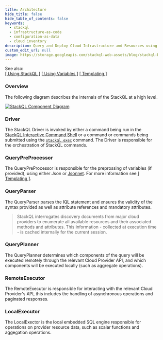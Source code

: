 ```yaml
---
title: Architecture
hide_title: false
hide_table_of_contents: false
keywords:
  - stackql
  - infrastructure-as-code
  - configuration-as-data
  - cloud inventory
description: Query and Deploy Cloud Infrastructure and Resources using SQL
custom_edit_url: null
image: https://storage.googleapis.com/stackql-web-assets/blog/stackql-blog-post-featured-image.png
---
```


See also:  
[[ Using StackQL ]](/docs/getting-started/using-stackql) [[ Using Variables ]](/docs/getting-started/variables) [[ Templating ]](/docs/getting-started/templating)

### Overview

The following diagram describes the internals of the StackQL at a high level.

[![StackQL Component Diagram](/img/stackql-component-diagram.svg)](/img/stackql-component-diagram.png)

### Driver
The StackQL Driver is invoked by either a command being run in the [StackQL Interactive Command Shell](/docs/command-line-usage/shell) or a command or commands being submitted using the [`stackql exec`](/docs/command-line-usage/exec) command. The Driver is responsible for the orchestration of StackQL commands. 

### QueryPreProcessor
The QueryPreProcessor is responsible for the preprossing of variables (if provided), using either Json or [Jsonnet](https://jsonnet.org/).  For more information see [[ Templating ]](/docs/getting-started/templating).

### QueryParser
The QueryParser parses the IQL statement and ensures the validity of the syntax provided as well as attribute references and mandatory attributes. 

> StackQL interrogates discovery documents from major cloud providers to enumerate all available resources and their associated methods and attributes.  This information - collected at execution time - is cached internally for the current session.

### QueryPlanner
The QueryPlanner determines which components of the query will be executed remotely through the relevant Cloud Provider API, and which components will be executed locally (such as aggregate operations).

### RemoteExecutor
The RemoteExecutor is responsible for interacting with the relevant Cloud Provider's API, this includes the handling of asynchronous operations and paginated responses.

### LocalExecutor
The LocalExector is the local embedded SQL engine responsible for operations on provider resource data, such as scalar functions and aggegation operations.